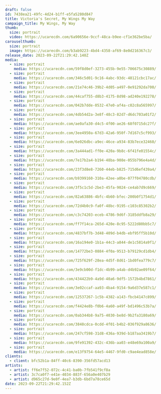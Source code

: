 ```yaml
---
draft: false
id: 7438ea21-49fc-4d24-b1ff-e5fa5280d847
title: Victoria's Secret, My Wings My Way
campaign_title: M﻿y Wings, My Way
thumb:
  size: portrait
  video: https://ucarecdn.com/6a90656e-9ccf-48ca-b9ee-cf1e362be5ba/
carouselthumb:
  size: portrait
  image: https://ucarecdn.com/b3ab9223-4bd4-4358-af69-8e0d216367c3/
release_date: 2023-09-22T21:29:42.148Z
media:
  - size: portrait
    media: https://ucarecdn.com/59f8d0ef-3273-455b-9e55-706675c30889/
  - size: portrait
    media: https://ucarecdn.com/346c5d01-9c16-4abc-93dc-48121cbc17ac/
  - size: portrait
    media: https://ucarecdn.com/21e74c46-39b2-4d05-a497-0e91292da700/
  - size: portrait
    media: https://ucarecdn.com/44caf755-d8b3-4175-8d98-ad240e192278/
  - size: portrait
    media: https://ucarecdn.com/042b7dde-0532-47e0-af4a-c02c8a565997/
  - size: portrait
    media: https://ucarecdn.com/4db54d2a-3e8f-48c3-82d7-d6dc703a01f2/
  - size: portrait
    media: https://ucarecdn.com/ae0afa30-d4c5-4f00-ae26-68f0715dc27f/
  - size: portrait
    media: https://ucarecdn.com/3ee4950a-67d3-42a6-950f-7d167c5cf993/
  - size: portrait
    media: https://ucarecdn.com/6e026dbc-a9ec-46ce-a934-83b7ece32460/
  - size: portrait
    media: https://ucarecdn.com/3a444ad1-ff0e-420a-9b8c-6f41fe01554c/
  - size: portrait
    media: https://ucarecdn.com/7e17b2a4-b194-48ba-908e-055b796e4a4d/
  - size: portrait
    media: https://ucarecdn.com/23f3d8e8-7260-44eb-b825-715d6ef439a4/
  - size: portrait
    media: https://ucarecdn.com/b9399160-310a-42ee-a0be-077f04780cdb/
  - size: portrait
    media: https://ucarecdn.com/3f5c1c5d-2be3-45fa-9024-ce4ab7d9c669/
  - size: portrait
    media: https://ucarecdn.com/82a63886-4bfc-4b60-bfec-200b0f1754d1/
  - size: portrait
    media: https://ucarecdn.com/72d4b0c9-fa0f-48bc-9195-c103c85302b2/
  - size: portrait
    media: https://ucarecdn.com/c3c74203-eceb-4786-9d6f-3185ddfb8a29/
  - size: portrait
    media: https://ucarecdn.com/ff7f14ca-265d-420e-8c95-5222d80bb5c7/
  - size: portrait
    media: https://ucarecdn.com/4837bf7b-3d48-409d-b4db-ebf95ff5b10d/
  - size: portrait
    media: https://ucarecdn.com/16a194e0-1b1a-44c3-a844-de1c5814a9f1/
  - size: portrait
    media: https://ucarecdn.com/14772be3-0884-4f0a-9513-b79129cd1db4/
  - size: portrait
    media: https://ucarecdn.com/725f629f-28ea-4d5f-8d61-1bd0fea779c7/
  - size: portrait
    media: https://ucarecdn.com/3e9cb00d-f1dc-4b99-a4ab-d4b92ae09f64/
  - size: portrait
    media: https://ucarecdn.com/434422b9-4a9d-40a6-9df5-1572b4bd7861/
  - size: portrait
    media: https://ucarecdn.com/3e02ccaf-aa93-4ba4-9154-9a6d37e587c1/
  - size: portrait
    media: https://ucarecdn.com/12537267-1c5b-4382-a143-fbcb4147c899/
  - size: portrait
    media: https://ucarecdn.com/f4424e8b-f0b6-4a60-a49f-bd1496c53b7a/
  - size: portrait
    media: https://ucarecdn.com/0ab344b8-9a75-4030-be8d-9b2fa3180a69/
  - size: portrait
    media: https://ucarecdn.com/3848cdca-0cdd-4f01-b4b2-036f929a8636/
  - size: portrait
    media: https://ucarecdn.com/247cf598-31d8-436a-939d-b187aa3419b7/
  - size: portrait
    media: https://ucarecdn.com/9fe91392-432c-436b-aa03-e48e69a100a9/
  - size: portrait
    media: https://ucarecdn.com/e13f9754-64e5-4467-9fd0-c9ae4ead858e/
clients:
  - client: bfc52b1a-84ff-40c6-8390-356fd57acd13
artists:
  - artist: ff6e7f52-072c-4c41-ba0b-7fb541f9cf8a
  - artist: 3c7ca0f7-e41e-4034-883f-656a0e407b29
  - artist: d965c27d-9e0f-4ea7-b3db-6bd7a78ce65d
date: 2023-09-22T21:29:42.152Z
---
```

